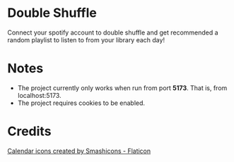 # Double Shuffle
Connect your spotify account to double shuffle and get recommended a random playlist to listen to from your library each day!

# Notes
* The project currently only works when run from port **5173**. That is, from localhost:5173.
* The project requires cookies to be enabled.

# Credits
<a href="https://www.flaticon.com/free-icons/calendar" title="calendar icons">Calendar icons created by Smashicons - Flaticon</a>

